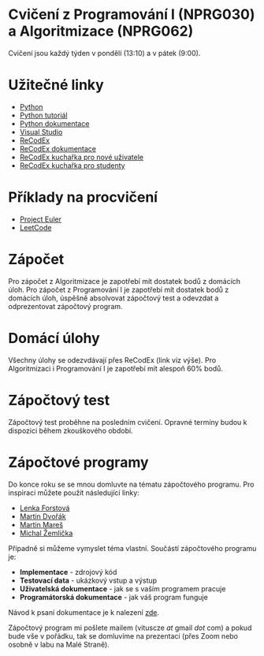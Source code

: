 # Cvičení z Programování I (NPRG030) a Algoritmizace (NPRG062)

Cvičení jsou každý týden v pondělí (13:10) a v pátek (9:00).

# Užitečné linky

* [Python](https://www.python.org/downloads/)
* [Python tutoriál](https://docs.python.org/3/tutorial/)
* [Python dokumentace](https://docs.python.org/3/)
* [Visual Studio](https://visualstudio.microsoft.com/)
* [ReCodEx](https://recodex.mff.cuni.cz/)
* [ReCodEx dokumentace](https://github.com/ReCodEx/wiki/wiki/User-documentation)
* [ReCodEx kuchařka pro nové uživatele](http://www.ms.mff.cuni.cz/ReCodEx/NewUserDoc.pdf)
* [ReCodEx kuchařka pro studenty](http://www.ms.mff.cuni.cz/ReCodEx/StudentDoc.pdf)

# Příklady na procvičení

* [Project Euler](https://projecteuler.net/)
* [LeetCode](https://leetcode.com/)

# Zápočet

Pro zápočet z Algoritmizace je zapotřebí mít dostatek bodů z domácích úloh. Pro zápočet z Programování I je zapotřebí mít dostatek bodů z domácích úloh, úspěšně absolvovat zápočtový test a odevzdat a odprezentovat zápočtový program.

# Domácí úlohy

Všechny úlohy se odezvdávají přes ReCodEx (link viz výše). Pro Algoritmizaci i Programování I je zapotřebí mít alespoň 60% bodů.

# Zápočtový test

Zápočtový test proběhne na posledním cvičení. Opravné termíny budou k dispozici během zkouškového období.

# Zápočtové programy

Do konce roku se se mnou domluvte na tématu zápočtového programu. Pro inspiraci můžete použít následující linky:

* [Lenka Forstová](https://www.ms.mff.cuni.cz/~forstova/pgmZ/Zapoctaky.html)
* [Martin Dvořák](https://www.ms.mff.cuni.cz/~dvoram30/zapoctak.html)
* [Martin Mareš](http://mj.ucw.cz/vyuka/zap/)
* [Michal Žemlička](http://www.ms.mff.cuni.cz/~zemlicka/vyuka/NMIN101/namety/)

Případně si můžeme vymyslet téma vlastní. Součástí zápočtového programu je:

* **Implementace** - zdrojový kód
* **Testovací data** - ukázkový vstup a výstup
* **Uživatelská dokumentace** - jak se s vaším programem pracuje
* **Programátorská dokumentace** - jak váš program funguje

Návod k psaní dokumentace je k nalezení [zde](https://ksvi.mff.cuni.cz/~kryl/dokumentace.htm).

Zápočtový program mi pošlete mailem (vituscze *at* gmail *dot* com) a pokud
bude vše v pořádku, tak se domluvíme na prezentaci (přes Zoom nebo osobně v labu na
Malé Straně).
